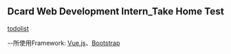 ## Dcard Web Development Intern_Take Home Test

[todolist](https://dannnyliang.github.io/vue-todolist/vue-todo.html)

--所使用Framework: [Vue.js](https://vuejs.org/)、[Bootstrap](https://getbootstrap.com/)
